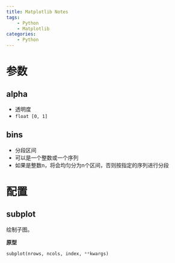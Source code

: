 ```yaml
---
title: Matplotlib Notes
tags:
	- Python
	- Matplotlib
categories:
	- Python
---
```


# 参数

## alpha

- 透明度
- `float [0, 1]`

## bins

- 分段区间
- 可以是一个整数或一个序列
- 如果是整数n，将会均匀分为n个区间，否则按指定的序列进行分段

# 配置

## subplot

绘制子图。

**原型**

```python
subplot(nrows, ncols, index, **kwargs)
```

